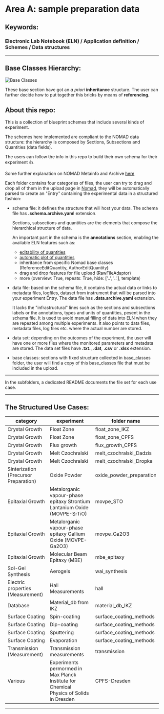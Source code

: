 # Area A: sample preparation data

## Keywords:  

### Electronic Lab Notebook (ELN) / Application definition / Schemes / Data structures  

- - - -

## Base Classes Hierarchy:

![Base Classes](https://box.hu-berlin.de/f/4582a93e93314b5b8dbd/?dl=1)

These base section have got an <em>a priori</em> **inheritance** structure. The user can further decide how to put together this bricks by means of **referencing**. 

## About this repo:

This is a collection of blueprint schemes that include several kinds of experiment.  

The schemes here implemented are compliant to the NOMAD data structure: the hierarchy is composed by Sections, Subsections and Quantities (data fields).

The users can follow the info in this repo to build their own schema for their experiment :thumbsup:.

Some further explanation on NOMAD Metainfo and Archive [here](https://nomad-lab.eu/prod/v1/staging/docs/archive.html#custom-metainfo-schemas-eg-for-elns)

Each folder contains four categories of files, the user can try to drag and drop all of them in the upload page in [Nomad](https://nomad-lab.eu/), they will be automatically parsed to create an "Entry" containing the experimental data in a structured fashion:

* schema file: it defines the structure that will host your data.
  The schema file has **.schema.archive.yaml** extension.

  Sections, subsections and quantities are the elements that compose the hierarchical structure of data. 

  An important part in the schema is the **annotations** section, enabling the available ELN features such as: 
    * [editability of quantities](https://nomad-lab.eu/prod/v1/staging/gui/dev/editquantity)
    * [automatic plot of quantities](https://nomad-lab.eu/prod/v1/staging/gui/dev/plot)
    * inheritance from specific Nomad base classes (ReferenceEditQuantity, AuthorEditQuantity)
    * drag and drop features for file upload (RawFileAdaptor)
    * more (overview: True, repeats: True, hide: ['..', '..'], template)

* data file: based on the schema file, it contains the actual data or links to metadata files, logfiles, dataset from instrument that will be parsed into your experiment Entry. The data file has **.data.archive.yaml** extension.

  It lacks the "infrastructural" lines such as the sections and subsections labels or the annotations, types and units of quantities, pesent in the schema file. It is used to avoid manual filling of data into ELN when they are repeated among multiple experiments. It also points to data files, metadata files, log files etc. where the actual number are stored. 

* data set: depending on the outcomes of the experiment, the user will have one or more files where the monitored parameters and metadata are stored. The data set files have **.txt.**, **.dat**, **.csv** or **.xlsx** extension.

* base classes: sections with fixed structure collected in base_classes folder, the user will find a copy of this base_classes file that must be included in the upload.

- - - -

In the subfolders, a dedicated README documents the file set for each use case.

- - - -
## The Structured Use Cases:

category | experiment | folder name
-|-|-|
Crystal Growth | Float Zone | float_zone_IKZ
Crystal Growth | Float Zone | float_zone_CPFS
Crystal Growth | Flux growth | flux_growth_CPFS
Crystal Growth | Melt Czochralski | melt_czochralski_Dadzis
Crystal Growth | Melt Czochralski | melt_czochralski_Dropka
Sinterization (Precursor Preparation) | Oxide Powder | oxide_powder_preparation
Epitaxial Growth | Metalorganic vapour-phase epitaxy Strontium Lantanium Oxide (MOVPE-SrTiO) | movpe_STO
Epitaxial Growth | Metalorganic vapour-phase epitaxy Gallium Oxide (MOVPE-Ga2O3) | movpe_Ga2O3
Epitaxial Growth | Molecular Beam Epitaxy (MBE) | mbe_epitaxy
Sol-Gel Synthesis | Aerogels | wai_synthesis
Electric properties (Measurement) | Hall Measurements | hall
Database | Material_db from IKZ | material_db_IKZ
Surface Coating | Spin-coating | surface_coating_methods
Surface Coating | Dip-coating | surface_coating_methods
Surface Coating | Sputtering | surface_coating_methods
Surface Coating | Evaporation | surface_coating_methods
Transmission (Measurement) | Transmission measurements | transmission
Various | Experiments permormed in Max Planck Institute for Chemical Physics of Solids in Dresden | CPFS-Dresden

- - - -

